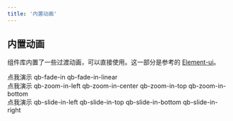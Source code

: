 ```yaml
---
title: '内置动画'
---
```


## 内置动画

组件库内置了一些过渡动画，可以直接使用。这一部分是参考的 <a href="http://element-cn.eleme.io/#/zh-CN/component/transition">Element-ui</a>。

<demo-block title="fade 淡入淡出" desc="提供 qb-fade-in-linear 和 qb-fade-in 两种效果。">
  <template slot="demoContent">
    <TransitionDemoFade></TransitionDemoFade>
  </template>

  <highlight-code slot="codeText" lang="html">
    <div>
      <qb-button @click="handleButtonToggle">点我演示</qb-button>
      <transition name="qb-fade-in">
        <qb-button type="primary" v-show="buttonShow">qb-fade-in</qb-button>
      </transition>
      <transition name="qb-fade-in-linear">
      <qb-button type="primary" v-show="buttonShow">qb-fade-in-linear</qb-button>
      </transition>
    </div>
  </highlight-code>
</demo-block>

<demo-block title="zoom 缩放" desc="提供 qb-zoom-in-left、center、top、bottom 四种效果。">
  <template slot="demoContent">
    <TransitionDemoZoom></TransitionDemoZoom>
  </template>

  <highlight-code slot="codeText" lang="html">
    <div>
      <qb-button @click="handleButtonToggle">点我演示</qb-button>
      <transition name="qb-zoom-in-left">
        <qb-button type="primary" v-show="buttonShow">qb-zoom-in-left</qb-button>
      </transition>
      <transition name="qb-zoom-in-center">
      <qb-button type="primary" v-show="buttonShow">qb-zoom-in-center</qb-button>
      </transition>
      <transition name="qb-zoom-in-top">
      <qb-button type="primary" v-show="buttonShow">qb-zoom-in-top</qb-button>
      </transition>
      <transition name="qb-zoom-in-bottom">
      <qb-button type="primary" v-show="buttonShow">qb-zoom-in-bottom</qb-button>
      </transition>
    </div>
  </highlight-code>
</demo-block>

<demo-block title="slide 滑入滑出" desc="提供 qb-slide-in-left、top、bottom、right 四种效果。">
  <template slot="demoContent">
    <TransitionDemoSlide></TransitionDemoSlide>
  </template>

  <highlight-code slot="codeText" lang="html">
    <div>
      <qb-button @click="handleButtonToggle">点我演示</qb-button>
      <transition name="qb-slide-in-left">
        <qb-button type="primary" v-show="buttonShow">qb-slide-in-left</qb-button>
      </transition>
      <transition name="qb-slide-in-top">
      <qb-button type="primary" v-show="buttonShow">qb-slide-in-top</qb-button>
      </transition>
      <transition name="qb-slide-in-bottom">
      <qb-button type="primary" v-show="buttonShow">qb-slide-in-bottom</qb-button>
      </transition>
      <transition name="qb-slide-in-right">
      <qb-button type="primary" v-show="buttonShow">qb-slide-in-right</qb-button>
      </transition>
    </div>
  </highlight-code>
</demo-block>
